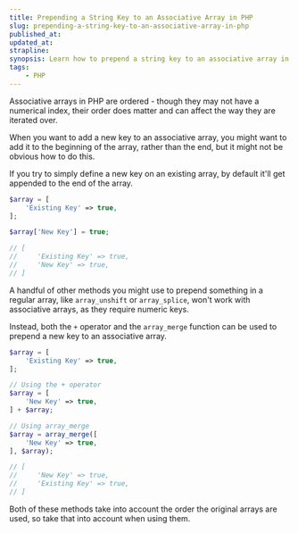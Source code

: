 ```yaml
---
title: Prepending a String Key to an Associative Array in PHP
slug: prepending-a-string-key-to-an-associative-array-in-php
published_at: 
updated_at: 
strapline: 
synopsis: Learn how to prepend a string key to an associative array in PHP.
tags:
    - PHP
---
```


Associative arrays in PHP are ordered - though they may not have a numerical index, their order does matter and can affect the way they are iterated over.

When you want to add a new key to an associative array, you might want to add it to the beginning of the array, rather than the end, but it might not be obvious how to do this.

If you try to simply define a new key on an existing array, by default it'll get appended to the end of the array.

```php
$array = [
    'Existing Key' => true,
];

$array['New Key'] = true;

// [
//     'Existing Key' => true,
//     'New Key' => true,
// ]
```

A handful of other methods you might use to prepend something in a regular array, like `array_unshift` or `array_splice`, won't work with associative arrays, as they require numeric keys.

Instead, both the `+` operator and the `array_merge` function can be used to prepend a new key to an associative array.

```php
$array = [
    'Existing Key' => true,
];

// Using the + operator
$array = [
    'New Key' => true,
] + $array;

// Using array_merge
$array = array_merge([
    'New Key' => true,
], $array);

// [
//     'New Key' => true,
//     'Existing Key' => true,
// ]
```

Both of these methods take into account the order the original arrays are used, so take that into account when using them.
